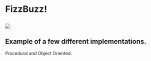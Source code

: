 # FizzBuzz!

![](fizz_h.gif)
---
## Example of a few different implementations.

Procedural and Object Oriented.
